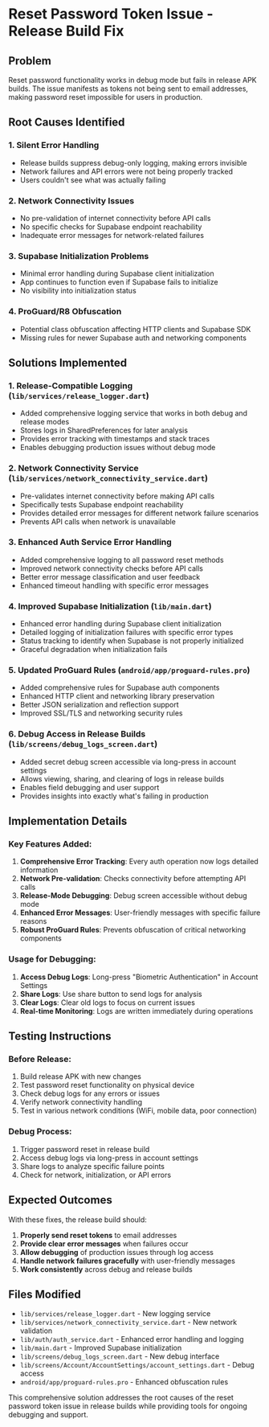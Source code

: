 # Reset Password Token Issue - Release Build Fix

## Problem
Reset password functionality works in debug mode but fails in release APK builds. The issue manifests as tokens not being sent to email addresses, making password reset impossible for users in production.

## Root Causes Identified

### 1. Silent Error Handling
- Release builds suppress debug-only logging, making errors invisible
- Network failures and API errors were not being properly tracked
- Users couldn't see what was actually failing

### 2. Network Connectivity Issues
- No pre-validation of internet connectivity before API calls
- No specific checks for Supabase endpoint reachability
- Inadequate error messages for network-related failures

### 3. Supabase Initialization Problems
- Minimal error handling during Supabase client initialization
- App continues to function even if Supabase fails to initialize
- No visibility into initialization status

### 4. ProGuard/R8 Obfuscation
- Potential class obfuscation affecting HTTP clients and Supabase SDK
- Missing rules for newer Supabase auth and networking components

## Solutions Implemented

### 1. Release-Compatible Logging (`lib/services/release_logger.dart`)
- Added comprehensive logging service that works in both debug and release modes
- Stores logs in SharedPreferences for later analysis
- Provides error tracking with timestamps and stack traces
- Enables debugging production issues without debug mode

### 2. Network Connectivity Service (`lib/services/network_connectivity_service.dart`)
- Pre-validates internet connectivity before making API calls
- Specifically tests Supabase endpoint reachability
- Provides detailed error messages for different network failure scenarios
- Prevents API calls when network is unavailable

### 3. Enhanced Auth Service Error Handling
- Added comprehensive logging to all password reset methods
- Improved network connectivity checks before API calls
- Better error message classification and user feedback
- Enhanced timeout handling with specific error messages

### 4. Improved Supabase Initialization (`lib/main.dart`)
- Enhanced error handling during Supabase client initialization
- Detailed logging of initialization failures with specific error types
- Status tracking to identify when Supabase is not properly initialized
- Graceful degradation when initialization fails

### 5. Updated ProGuard Rules (`android/app/proguard-rules.pro`)
- Added comprehensive rules for Supabase auth components
- Enhanced HTTP client and networking library preservation
- Better JSON serialization and reflection support
- Improved SSL/TLS and networking security rules

### 6. Debug Access in Release Builds (`lib/screens/debug_logs_screen.dart`)
- Added secret debug screen accessible via long-press in account settings
- Allows viewing, sharing, and clearing of logs in release builds
- Enables field debugging and user support
- Provides insights into exactly what's failing in production

## Implementation Details

### Key Features Added:

1. **Comprehensive Error Tracking**: Every auth operation now logs detailed information
2. **Network Pre-validation**: Checks connectivity before attempting API calls
3. **Release-Mode Debugging**: Debug screen accessible without debug mode
4. **Enhanced Error Messages**: User-friendly messages with specific failure reasons
5. **Robust ProGuard Rules**: Prevents obfuscation of critical networking components

### Usage for Debugging:

1. **Access Debug Logs**: Long-press "Biometric Authentication" in Account Settings
2. **Share Logs**: Use share button to send logs for analysis
3. **Clear Logs**: Clear old logs to focus on current issues
4. **Real-time Monitoring**: Logs are written immediately during operations

## Testing Instructions

### Before Release:
1. Build release APK with new changes
2. Test password reset functionality on physical device
3. Check debug logs for any errors or issues
4. Verify network connectivity handling
5. Test in various network conditions (WiFi, mobile data, poor connection)

### Debug Process:
1. Trigger password reset in release build
2. Access debug logs via long-press in account settings
3. Share logs to analyze specific failure points
4. Check for network, initialization, or API errors

## Expected Outcomes

With these fixes, the release build should:

1. **Properly send reset tokens** to email addresses
2. **Provide clear error messages** when failures occur
3. **Allow debugging** of production issues through log access
4. **Handle network failures gracefully** with user-friendly messages
5. **Work consistently** across debug and release builds

## Files Modified

- `lib/services/release_logger.dart` - New logging service
- `lib/services/network_connectivity_service.dart` - New network validation
- `lib/auth/auth_service.dart` - Enhanced error handling and logging
- `lib/main.dart` - Improved Supabase initialization
- `lib/screens/debug_logs_screen.dart` - New debug interface
- `lib/screens/Account/AccountSettings/account_settings.dart` - Debug access
- `android/app/proguard-rules.pro` - Enhanced obfuscation rules

This comprehensive solution addresses the root causes of the reset password token issue in release builds while providing tools for ongoing debugging and support.